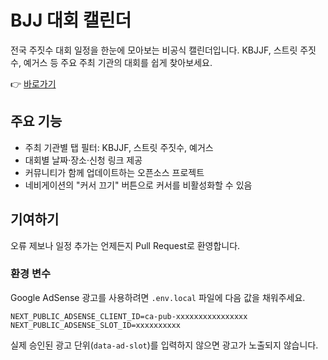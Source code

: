 # BJJ 대회 캘린더

전국 주짓수 대회 일정을 한눈에 모아보는 비공식 캘린더입니다.
KBJJF, 스트릿 주짓수, 예거스 등 주요 주최 기관의 대회를 쉽게 찾아보세요.

👉 [바로가기](https://teamhyeokjiujitsu.github.io/?tag=kbjjf)

## 주요 기능
- 주최 기관별 탭 필터: KBJJF, 스트릿 주짓수, 예거스
- 대회별 날짜·장소·신청 링크 제공
- 커뮤니티가 함께 업데이트하는 오픈소스 프로젝트
- 네비게이션의 "커서 끄기" 버튼으로 커서를 비활성화할 수 있음

## 기여하기
오류 제보나 일정 추가는 언제든지 Pull Request로 환영합니다.

### 환경 변수
Google AdSense 광고를 사용하려면 `.env.local` 파일에 다음 값을 채워주세요.

```
NEXT_PUBLIC_ADSENSE_CLIENT_ID=ca-pub-xxxxxxxxxxxxxxxx
NEXT_PUBLIC_ADSENSE_SLOT_ID=xxxxxxxxxx
```

실제 승인된 광고 단위(`data-ad-slot`)를 입력하지 않으면 광고가 노출되지 않습니다.
